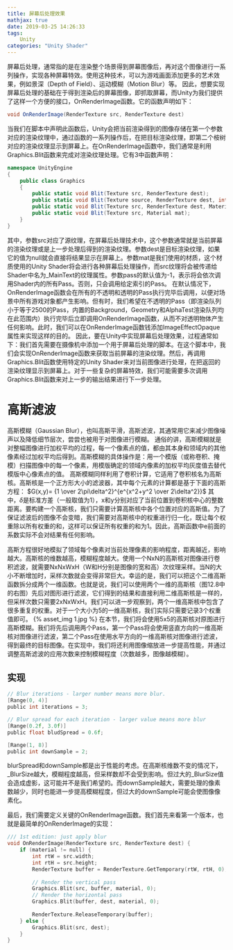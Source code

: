 ```yaml
---
title: 屏幕后处理效果
mathjax: true
date: 2019-03-25 14:26:33
tags:
    Unity
categories: "Unity Shader"
---
```

屏幕后处理，通常指的是在渲染整个场景得到屏幕图像后，再对这个图像进行一系列操作，实现各种屏幕特效。使用这种技术，可以为游戏画面添加更多的艺术效果，例如景深（Depth of Field）、运动模糊（Motion Blur）等。
因此，想要实现屏幕后处理的基础在于得到渲染后的屏幕图像，即抓取屏幕，而Unity为我们提供了这样一个方便的接口，OnRenderImage函数。它的函数声明如下：
```C#
void OnRenderImage(RenderTexture src, RenderTexture dest)
```
当我们在脚本中声明此函数后，Unity会把当前渲染得到的图像存储在第一个参数对应的渲染纹理中，通过函数的一系列操作后，在把目标渲染纹理，即第二个桉树对应的渲染纹理显示到屏幕上。在OnRenderImage函数中，我们通常是利用Graphics.Blit函数来完成对渲染纹理处理。它有3中函数声明：
```C#
namespace UnityEngine
{
    public class Graphics
    {
        public static void Blit(Texture src, RenderTexture dest);
        public static void Blit(Texture source, RenderTexture dest, int sourceDepthSlice, int destDet\pthSlice);
        public static void Blit(Texture src, RenderTexture dest, Material mat, int pass, int destDepthSlice);
        public static void Blit(Texture src, Material mat);
    }
}
```
其中，参数src对应了源纹理，在屏幕后处理技术中，这个参数通常就是当前屏幕的渲染纹理或是上一步处理后得到的渲染纹理。参数dest是目标渲染纹理，如果它的值为null就会直接将结果显示在屏幕上。参数mat是我们使用的材质，这个材质使用的Unity Shader将会进行各种屏幕后处理操作，而src纹理将会被传递给Shader中名为_MainText的纹理属性。参数pass的默认值为-1，表示将会依次调用Shader内的所有Pass。否则，只会调用给定索引的Pass。
在默认情况下，OnRenderImage函数会在所有的不透明和透明的Pass执行完毕后调用，以便对场景中所有游戏对象都产生影响。但有时，我们希望在不透明的Pass（即渲染队列小于等于2500的Pass，内置的Background，Geometry和AlphaTest渲染队列均在此范围内）执行完毕后立即调用OnRenderImage函数，从而不对透明物体产生任何影响。此时，我们可以在OnRenderImage函数钱添加ImageEffectOpaque属性来实现这样的目的。
因此，要在Unity中实现屏幕后处理效果，过程通常如下：我们首先需要在摄像机中添加一个用于屏幕后处理的脚本。在这个脚本中，我们会实现OnRenderImage函数来获取当前屏幕的渲染纹理。然后，再调用Graphics.Blit函数使用特定的Unity Shader来对当前图像进行处理，在把返回的渲染纹理显示到屏幕上。对于一些复杂的屏幕特效，我们可能需要多次调用Graphics.Blit函数来对上一步的输出结果进行下一步处理。

# 高斯滤波
高斯模糊（Gaussian Blur），也叫高斯平滑，高斯滤波，其通常用它来减少图像噪声以及降低细节层次，尝尝也被用于对图像进行模糊。
通俗的讲，高斯模糊就是对整幅图像进行加权平均的过程，每一个像素点的值，都由其本身和领域内的其他像素经过加权平均后得到。高斯模糊的具体操作是：用一个模版（或称卷积、掩模）扫描图像中的每一个像素，用模版确定的领域内像素的加权平均灰度值去替代模版中心像素点的值。
高斯模糊同样利用了卷积计算，它适用了卷积核名为高斯核。高斯核是一个正方形大小的滤波器，其中每个元素的计算都是基于下面的高斯方程：
$G(x,y)= {1 \over 2\pi\delta^2}^{e^{x^2+y^2 \over 2\delta^2}}$
其中，$\delta$是标准方差（一般取值为1），x和y分别对应了当前位置到卷积核中心的整数距离。要构建一个高斯核，我们只需要计算高斯核中各个位置对应的高斯值。为了保证滤波后的图像不会变暗，我们需要对高斯核中的权重进行归一化，既让每个权重除以所有权重的和，这样可以保证所有权重的和为1。因此，高斯函数中e前面的系数实际不会对结果有任何影响。

高斯方程很好地模拟了领域每个像素对当前处理像素的影响程度，距离越近，影响越大。高斯核的维数越高，模糊程度越大。使用一个NxN的高斯核对图像进行卷积滤波，就需要NxNxWxH（W和H分别是图像的宽和高）次纹理采样。当N的大小不断增加时，采样次数就会变得非常巨大。幸运的是，我们可以把这个二维高斯函数拆分成两个一维函数。也就是说，我们可以使用两个一维的高斯核（图12.8中的右图）先后对图形进行滤波，它们得到的结果和直接利用二维高斯核是一样的，但采样次数只需要2xNxWxH。我们可以进一步观察到，两个一维高斯核中包含了很多重复的权重。对于一个大小为5的一维高斯核，我们实际只需要记录3个权重值即可。
{% asset_img 1.jpg %}
在本节，我们将会使用5x5的高斯核对原图进行高斯模糊。我们将先后调用两个Pass，第一个Pass将会使用竖直方向的一维高斯核对图像进行滤波，第二个Pass在使用水平方向的一维高斯核对图像进行滤波，得到最终的目标图像。在实现中，我们将还利用图像缩放进一步提高性能，并通过调整高斯滤波的应用次数来控制模糊程度（次数越多，图像越模糊）。

## 实现
```c
// Blur iterations - larger number means more blur.
[Range(0, 4)]
public int iterations = 3;

// Blur spread for each iteration - larger value means more blur 
[Range(0.2f, 3.0f)]
public float bludSpread = 0.6f;

[Range(1, 8)]
public int downSample = 2;
```
blurSpread和downSample都是出于性能的考虑。在高斯核维数不变的情况下，_BlurSize越大，模糊程度越高，但采样数却不会受到影响。但过大的_BlurSize值会造成虚影，这可能并不是我们希望的。而downSample越大，需要处理的像素数越少，同时也能进一步提高模糊程度，但过大的downSample可能会使图像像素化。

最后，我们需要定义关键的OnRenderImage函数。我们首先来看第一个版本，也就是最简单的OnRenderImage的实现：
```c
/// 1st edition: just apply blur
void OnRenderImage(RenderTexture src, RenderTexture dest) {
    if (material != null) {
        int rtW = src.width;
        int rtH = src.height;
        RenderTexture buffer = RenderTexture.GetTemporary(rtW, rtH, 0);
        
        // Render the vertical pass
        Graphics.Blit(src, buffer, material, 0);
        // Render the horizontal pass
        Graphics.Blit(buffer, dest, material, 0);
        
        RenderTexture.ReleaseTemporary(buffer);
    } else {
        Graphics.Blit(src, dest);
    }
}
```